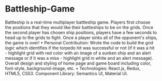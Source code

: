 # Battleship-Game

Battleship is a real-time multiplayer battleship game. Players first choose the positions that they
would like their battleships to be on the grids. Once the second player has chosen ship positions, players have a few seconds to head up to the grids to fight. Once a player sinks all of the opponent's ships, the game is over!
• Personal Contribution: Wrote the code to build the grid logic which identifies if the torpedo hit was successful or not (if it was a hit - highlight grid with red color with an image of a sunken ship and an alert message or if it was a miss - highlight grid in white and an alert message). Overall design and styling of home page and game board including color, font-style, background-image, etc.
• Technologies: React.js, Redux, HTML5, CSS3. Component Library: Semantics UI, Material UI.
